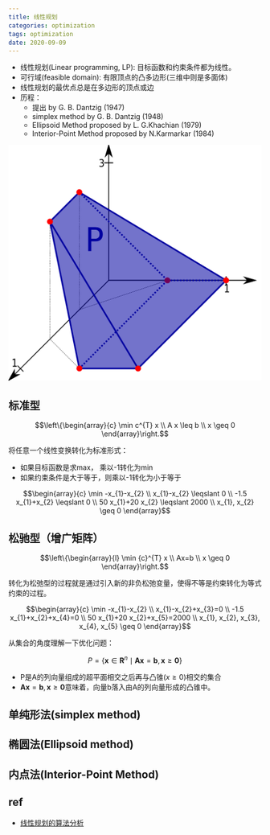 ```yaml
---
title: 线性规划
categories: optimization
tags: optimization
date: 2020-09-09
---
```


- 线性规划(Linear programming, LP): 目标函数和约束条件都为线性。
- 可行域(feasible domain): 有限顶点的凸多边形(三维中则是多面体)
- 线性规划的最优点总是在多边形的顶点或边
- 历程：
    - 提出 by G. B. Dantzig (1947)
    - simplex method by G. B. Dantzig (1948)
    - Ellipsoid Method proposed by L. G.Khachian (1979)
    - Interior-Point Method proposed by N.Karmarkar (1984)

![3dpoly](imgs/3dpoly.svg)

## 标准型

$$\left\{\begin{array}{c}
\min c^{T} x \\
A x \leq b \\
x \geq 0
\end{array}\right.$$

将任意一个线性变换转化为标准形式：

- 如果目标函数是求max， 乘以-1转化为min
- 如果约束条件是大于等于，则乘以-1转化为小于等于

$$\begin{array}{c}
\min -x_{1}-x_{2} \\
x_{1}-x_{2} \leqslant 0 \\
-1.5 x_{1}+x_{2} \leqslant 0 \\
50 x_{1}+20 x_{2} \leqslant 2000 \\
x_{1}, x_{2} \geq 0
\end{array}$$

## 松驰型（增广矩阵）

$$\left\{\begin{array}{l}
\min {c}^{T} x \\
Ax=b \\
x \geq 0
\end{array}\right.$$

转化为松弛型的过程就是通过引入新的非负松弛变量，使得不等是约束转化为等式约束的过程。

$$\begin{array}{c}
\min -x_{1}-x_{2} \\
x_{1}-x_{2}+x_{3}=0 \\
-1.5 x_{1}+x_{2}+x_{4}=0 \\
50 x_{1}+20 x_{2}+x_{5}=2000 \\
x_{1}, x_{2}, x_{3}, x_{4}, x_{5} \geq 0
\end{array}$$

从集合的角度理解一下优化问题：

$$P=\left\{\mathbf{x} \in \mathbf{R}^{n} \mid \mathbf{A} \mathbf{x}=\mathbf{b}, \mathbf{x} \geq \mathbf{0}\right\}$$

- P是A的列向量组成的超平面相交之后再与凸锥($x\geq 0$)相交的集合
- $\mathbf{A} \mathbf{x}=\mathbf{b}, \mathbf{x} \geq \mathbf{0}$意味着，向量b落入由A的列向量形成的凸锥中。

## 单纯形法(simplex method)
## 椭圆法(Ellipsoid method)
## 内点法(Interior-Point Method)


## ref

- [线性规划的算法分析](https://www.jianshu.com/p/a0fc8a57f452)